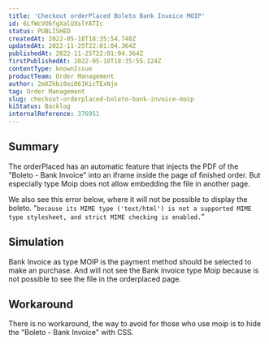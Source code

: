 ```yaml
---
title: 'Checkout orderPlaced Boleto Bank Invoice MOIP'
id: 6LfWcVU6fgXalUXslYATIc
status: PUBLISHED
createdAt: 2022-05-18T18:35:54.748Z
updatedAt: 2022-11-25T22:01:04.364Z
publishedAt: 2022-11-25T22:01:04.364Z
firstPublishedAt: 2022-05-18T18:35:55.124Z
contentType: knownIssue
productTeam: Order Management
author: 2mXZkbi0oi061KicTExNjo
tag: Order Management
slug: checkout-orderplaced-boleto-bank-invoice-moip
kiStatus: Backlog
internalReference: 376951
---
```


## Summary


The orderPlaced has an automatic feature that injects the PDF of the "Boleto - Bank Invoice" into an iframe inside the page of finished order.
But especially type Moip does not allow embedding the file in another page.

We also see this error below, where it will not be possible to display the boleto.
"`because its MIME type ('text/html') is not a supported MIME type stylesheet, and strict MIME checking is enabled.`"



## Simulation


Bank Invoice as type MOIP is the payment method should be selected to make an purchase.
And will  not see the Bank invoice type Moip because is not possible to see the file in the orderplaced page.




## Workaround


There is no workaround, the way to avoid for those who use moip is to hide the "Boleto - Bank Invoice" with CSS.

